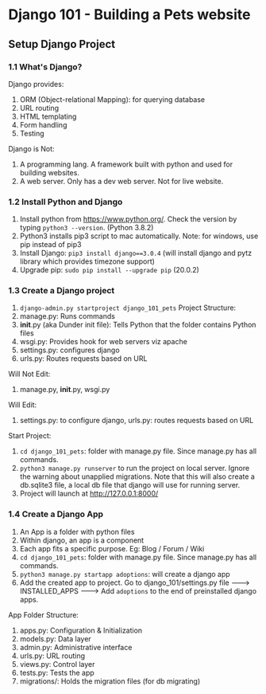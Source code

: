 # Django 101 - Building a Pets website

## Setup Django Project
### 1.1 What's Django?
Django provides:
1. ORM (Object-relational Mapping): for querying database
2. URL routing
3. HTML templating
4. Form handling
5. Testing

Django is Not:
1. A programming lang. A framework built with python and used for building websites.
2. A web server. Only has a dev web server. Not for live website.

### 1.2 Install Python and Django
1. Install python from https://www.python.org/. Check the version by typing `python3 --version`. (Python 3.8.2)
2. Python3 installs pip3 script to mac automatically. Note: for windows, use pip instead of pip3
3. Install Django: `pip3 install django==3.0.4` (will install django and pytz library which provides timezone support)
4. Upgrade pip: `sudo pip install --upgrade pip` (20.0.2)

### 1.3 Create a Django project
1. `django-admin.py startproject django_101_pets`
Project Structure:
1. manage.py: Runs commands
2. __init__.py (aka Dunder init file): Tells Python that the folder contains Python files
3. wsgi.py: Provides hook for web servers viz apache
4. settings.py: configures django
5. urls.py: Routes requests based on URL

Will Not Edit:
1. manage.py, __init__.py, wsgi.py

Will Edit:
1. settings.py: to configure django, urls.py: routes requests based on URL

Start Project:
1. `cd django_101_pets`: folder with manage.py file. Since manage.py has all commands.
2. `python3 manage.py runserver` to run the project on local server. Ignore the warning about unapplied migrations. Note that this will also create a db.sqlite3 file, a local db file that django will use for running server.
3. Project will launch at http://127.0.0.1:8000/

### 1.4 Create a Django App
1. An App is a folder with python files
2. Within django, an app is a component
3. Each app fits a specific purpose. Eg: Blog / Forum / Wiki
4. `cd django_101_pets`: folder with manage.py file. Since manage.py has all commands.
5. `python3 manage.py startapp adoptions`: will create a django app
6. Add the created app to project. Go to django_101/settings.py file ---> INSTALLED_APPS ---> Add `adoptions` to the end of preinstalled django apps. 

App Folder Structure:
1. apps.py: Configuration & Initialization
2. models.py: Data layer
3. admin.py: Administrative interface
4. urls.py: URL routing
5. views.py: Control layer
6. tests.py: Tests the app
7. migrations/: Holds the migration files (for db migrating)